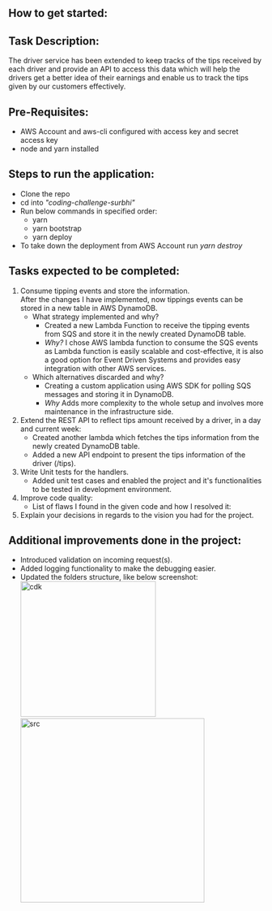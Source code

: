 ## How to get started:

## Task Description:

The driver service has been extended to keep tracks of the tips received by each driver and provide an API to access this data which will help the drivers get a better idea of their earnings and enable us to track the tips given by our customers effectively.

## Pre-Requisites:

- AWS Account and aws-cli configured with access key and secret access key
- node and yarn installed

## Steps to run the application:

- Clone the repo
- cd into _*"coding-challenge-surbhi"*_
- Run below commands in specified order:
  - yarn
  - yarn bootstrap
  - yarn deploy
- To take down the deployment from AWS Account run _*yarn destroy*_

## Tasks expected to be completed:

1. Consume tipping events and store the information. <br>
   After the changes I have implemented, now tippings events can be stored in a new table in AWS DynamoDB.
   - What strategy implemented and why?<br>
     - Created a new Lambda Function to receive the tipping events from SQS and store it in the newly created DynamoDB table.
     - _Why?_ I chose AWS lambda function to consume the SQS events as Lambda function is easily scalable and cost-effective, it is also a good option for Event Driven Systems and provides easy integration with other AWS services.
   - Which alternatives discarded and why?
     - Creating a custom application using AWS SDK for polling SQS messages and storing it in DynamoDB.
     - _Why_ Adds more complexity to the whole setup and involves more maintenance in the infrastructure side.
2. Extend the REST API to reflect tips amount received by a driver, in a day and current week:
   - Created another lambda which fetches the tips information from the newly created DynamoDB table.
   - Added a new API endpoint to present the tips information of the driver (/tips).
3. Write Unit tests for the handlers.
   - Added unit test cases and enabled the project and it's functionalities to be tested in development environment.
4. Improve code quality:
   - List of flaws I found in the given code and how I resolved it:
5. Explain your decisions in regards to the vision you had for the project.

## Additional improvements done in the project:

- Introduced validation on incoming request(s).
- Added logging functionality to make the debugging easier.
- Updated the folders structure, like below screenshot: <br>
  <img width="267" alt="cdk" src="https://user-images.githubusercontent.com/25278823/227360530-d7031373-2b1b-4bb7-94b1-14e17930e645.png"> <br>
  <img width="363" alt="src" src="https://user-images.githubusercontent.com/25278823/227360581-8d21bd96-fcd1-40c2-a14b-85deb14bd0d8.png">
